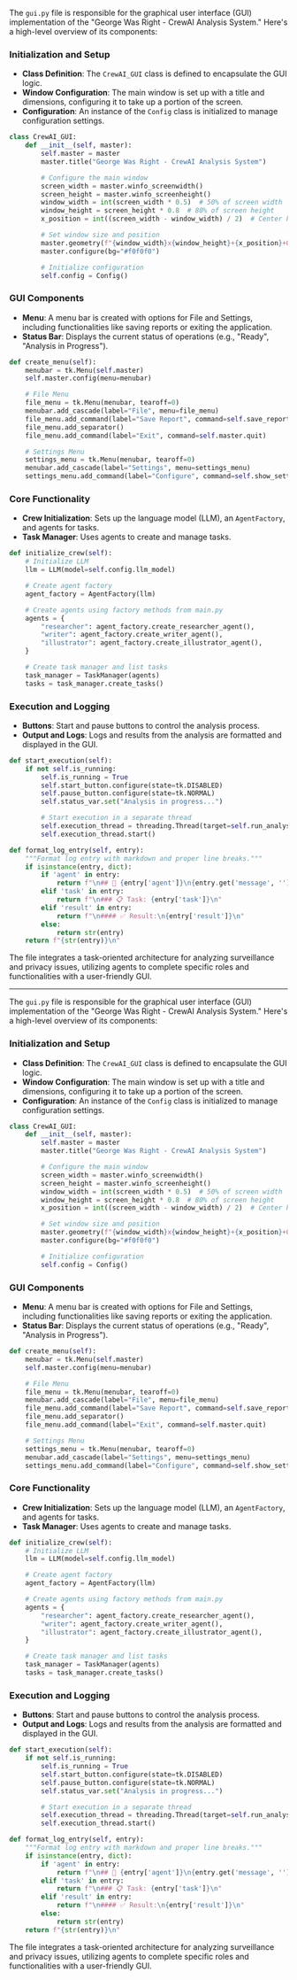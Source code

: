 The `gui.py` file is responsible for the graphical user interface (GUI) implementation of the "George Was Right - CrewAI Analysis System." Here's a high-level overview of its components:

### Initialization and Setup

- **Class Definition**: The `CrewAI_GUI` class is defined to encapsulate the GUI logic.
- **Window Configuration**: The main window is set up with a title and dimensions, configuring it to take up a portion of the screen.
- **Configuration**: An instance of the `Config` class is initialized to manage configuration settings.

<!-- file: f:\BACKUP\FRED\PROJECTS\_GITHUB-TheRealFredP3D\George-Was-Right\_PUBLIC-REPO\gui.py -->
```python
class CrewAI_GUI:
    def __init__(self, master):
        self.master = master
        master.title("George Was Right - CrewAI Analysis System")

        # Configure the main window
        screen_width = master.winfo_screenwidth()
        screen_height = master.winfo_screenheight()
        window_width = int(screen_width * 0.5)  # 50% of screen width
        window_height = screen_height * 0.8  # 80% of screen height
        x_position = int((screen_width - window_width) / 2)  # Center horizontally

        # Set window size and position
        master.geometry(f"{window_width}x{window_height}+{x_position}+0")
        master.configure(bg="#f0f0f0")

        # Initialize configuration
        self.config = Config()
```

### GUI Components

- **Menu**: A menu bar is created with options for File and Settings, including functionalities like saving reports or exiting the application.
- **Status Bar**: Displays the current status of operations (e.g., "Ready", "Analysis in Progress").

```python
def create_menu(self):
    menubar = tk.Menu(self.master)
    self.master.config(menu=menubar)

    # File Menu
    file_menu = tk.Menu(menubar, tearoff=0)
    menubar.add_cascade(label="File", menu=file_menu)
    file_menu.add_command(label="Save Report", command=self.save_report)
    file_menu.add_separator()
    file_menu.add_command(label="Exit", command=self.master.quit)

    # Settings Menu
    settings_menu = tk.Menu(menubar, tearoff=0)
    menubar.add_cascade(label="Settings", menu=settings_menu)
    settings_menu.add_command(label="Configure", command=self.show_settings)
```

### Core Functionality

- **Crew Initialization**: Sets up the language model (LLM), an `AgentFactory`, and agents for tasks.
- **Task Manager**: Uses agents to create and manage tasks.

```python
def initialize_crew(self):
    # Initialize LLM
    llm = LLM(model=self.config.llm_model)

    # Create agent factory
    agent_factory = AgentFactory(llm)

    # Create agents using factory methods from main.py
    agents = {
        "researcher": agent_factory.create_researcher_agent(),
        "writer": agent_factory.create_writer_agent(),
        "illustrator": agent_factory.create_illustrator_agent(),
    }

    # Create task manager and list tasks
    task_manager = TaskManager(agents)
    tasks = task_manager.create_tasks()
```

### Execution and Logging

- **Buttons**: Start and pause buttons to control the analysis process.
- **Output and Logs**: Logs and results from the analysis are formatted and displayed in the GUI.

```python
def start_execution(self):
    if not self.is_running:
        self.is_running = True
        self.start_button.configure(state=tk.DISABLED)
        self.pause_button.configure(state=tk.NORMAL)
        self.status_var.set("Analysis in progress...")

        # Start execution in a separate thread
        self.execution_thread = threading.Thread(target=self.run_analysis)
        self.execution_thread.start()

def format_log_entry(self, entry):
    """Format log entry with markdown and proper line breaks."""
    if isinstance(entry, dict):
        if 'agent' in entry:
            return f"\n## 🤖 {entry['agent']}\n{entry.get('message', '')}\n"
        elif 'task' in entry:
            return f"\n### 📋 Task: {entry['task']}\n"
        elif 'result' in entry:
            return f"\n#### ✅ Result:\n{entry['result']}\n"
        else:
            return str(entry)
    return f"{str(entry)}\n"
```

The file integrates a task-oriented architecture for analyzing surveillance and privacy issues, utilizing agents to complete specific roles and functionalities with a user-friendly GUI.

---

The `gui.py` file is responsible for the graphical user interface (GUI) implementation of the "George Was Right - CrewAI Analysis System." Here's a high-level overview of its components:

### Initialization and Setup

- **Class Definition**: The `CrewAI_GUI` class is defined to encapsulate the GUI logic.
- **Window Configuration**: The main window is set up with a title and dimensions, configuring it to take up a portion of the screen.
- **Configuration**: An instance of the `Config` class is initialized to manage configuration settings.

<!-- file: f:\BACKUP\FRED\PROJECTS\_GITHUB-TheRealFredP3D\George-Was-Right\_PUBLIC-REPO\gui.py -->
```python
class CrewAI_GUI:
    def __init__(self, master):
        self.master = master
        master.title("George Was Right - CrewAI Analysis System")

        # Configure the main window
        screen_width = master.winfo_screenwidth()
        screen_height = master.winfo_screenheight()
        window_width = int(screen_width * 0.5)  # 50% of screen width
        window_height = screen_height * 0.8  # 80% of screen height
        x_position = int((screen_width - window_width) / 2)  # Center horizontally

        # Set window size and position
        master.geometry(f"{window_width}x{window_height}+{x_position}+0")
        master.configure(bg="#f0f0f0")

        # Initialize configuration
        self.config = Config()
```

### GUI Components

- **Menu**: A menu bar is created with options for File and Settings, including functionalities like saving reports or exiting the application.
- **Status Bar**: Displays the current status of operations (e.g., "Ready", "Analysis in Progress").

```python
def create_menu(self):
    menubar = tk.Menu(self.master)
    self.master.config(menu=menubar)

    # File Menu
    file_menu = tk.Menu(menubar, tearoff=0)
    menubar.add_cascade(label="File", menu=file_menu)
    file_menu.add_command(label="Save Report", command=self.save_report)
    file_menu.add_separator()
    file_menu.add_command(label="Exit", command=self.master.quit)

    # Settings Menu
    settings_menu = tk.Menu(menubar, tearoff=0)
    menubar.add_cascade(label="Settings", menu=settings_menu)
    settings_menu.add_command(label="Configure", command=self.show_settings)
```

### Core Functionality

- **Crew Initialization**: Sets up the language model (LLM), an `AgentFactory`, and agents for tasks.
- **Task Manager**: Uses agents to create and manage tasks.

```python
def initialize_crew(self):
    # Initialize LLM
    llm = LLM(model=self.config.llm_model)

    # Create agent factory
    agent_factory = AgentFactory(llm)

    # Create agents using factory methods from main.py
    agents = {
        "researcher": agent_factory.create_researcher_agent(),
        "writer": agent_factory.create_writer_agent(),
        "illustrator": agent_factory.create_illustrator_agent(),
    }

    # Create task manager and list tasks
    task_manager = TaskManager(agents)
    tasks = task_manager.create_tasks()
```

### Execution and Logging

- **Buttons**: Start and pause buttons to control the analysis process.
- **Output and Logs**: Logs and results from the analysis are formatted and displayed in the GUI.

```python
def start_execution(self):
    if not self.is_running:
        self.is_running = True
        self.start_button.configure(state=tk.DISABLED)
        self.pause_button.configure(state=tk.NORMAL)
        self.status_var.set("Analysis in progress...")

        # Start execution in a separate thread
        self.execution_thread = threading.Thread(target=self.run_analysis)
        self.execution_thread.start()

def format_log_entry(self, entry):
    """Format log entry with markdown and proper line breaks."""
    if isinstance(entry, dict):
        if 'agent' in entry:
            return f"\n## 🤖 {entry['agent']}\n{entry.get('message', '')}\n"
        elif 'task' in entry:
            return f"\n### 📋 Task: {entry['task']}\n"
        elif 'result' in entry:
            return f"\n#### ✅ Result:\n{entry['result']}\n"
        else:
            return str(entry)
    return f"{str(entry)}\n"
```

The file integrates a task-oriented architecture for analyzing surveillance and privacy issues, utilizing agents to complete specific roles and functionalities with a user-friendly GUI.

